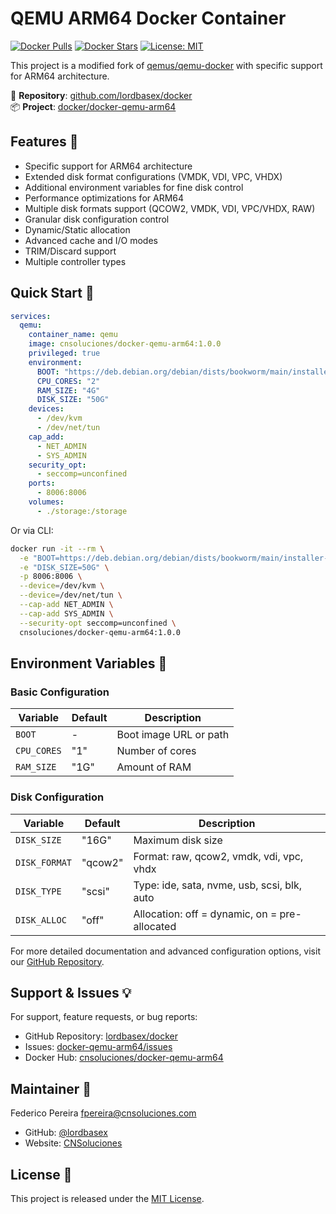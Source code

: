 # QEMU ARM64 Docker Container

[![Docker Pulls](https://img.shields.io/docker/pulls/cnsoluciones/docker-qemu-arm64.svg)](https://hub.docker.com/r/cnsoluciones/docker-qemu-arm64/)
[![Docker Stars](https://img.shields.io/docker/stars/cnsoluciones/docker-qemu-arm64.svg)](https://hub.docker.com/r/cnsoluciones/docker-qemu-arm64/)
[![License: MIT](https://img.shields.io/badge/License-MIT-yellow.svg)](https://github.com/lordbasex/docker/docker-qemu-arm64/blob/main/LICENSE)

This project is a modified fork of [qemus/qemu-docker](https://github.com/qemus/qemu-docker) with specific support for ARM64 architecture.

🔗 **Repository**: [github.com/lordbasex/docker](https://github.com/lordbasex/docker)  
📦 **Project**: [docker/docker-qemu-arm64](https://github.com/lordbasex/docker/tree/main/docker-qemu-arm64)

## Features 🔄

- Specific support for ARM64 architecture
- Extended disk format configurations (VMDK, VDI, VPC, VHDX)
- Additional environment variables for fine disk control
- Performance optimizations for ARM64
- Multiple disk formats support (QCOW2, VMDK, VDI, VPC/VHDX, RAW)
- Granular disk configuration control
- Dynamic/Static allocation
- Advanced cache and I/O modes
- TRIM/Discard support
- Multiple controller types

## Quick Start 🚀

```yaml
services:
  qemu:
    container_name: qemu
    image: cnsoluciones/docker-qemu-arm64:1.0.0
    privileged: true
    environment:
      BOOT: "https://deb.debian.org/debian/dists/bookworm/main/installer-arm64/current/images/netboot/mini.iso"
      CPU_CORES: "2"
      RAM_SIZE: "4G"
      DISK_SIZE: "50G"
    devices:
      - /dev/kvm
      - /dev/net/tun
    cap_add:
      - NET_ADMIN
      - SYS_ADMIN
    security_opt:
      - seccomp=unconfined
    ports:
      - 8006:8006
    volumes:
      - ./storage:/storage
```

Or via CLI:

```bash
docker run -it --rm \
  -e "BOOT=https://deb.debian.org/debian/dists/bookworm/main/installer-arm64/current/images/netboot/mini.iso" \
  -e "DISK_SIZE=50G" \
  -p 8006:8006 \
  --device=/dev/kvm \
  --device=/dev/net/tun \
  --cap-add NET_ADMIN \
  --cap-add SYS_ADMIN \
  --security-opt seccomp=unconfined \
  cnsoluciones/docker-qemu-arm64:1.0.0
```

## Environment Variables 🔧

### Basic Configuration
| Variable | Default | Description |
|----------|---------|-------------|
| `BOOT` | - | Boot image URL or path |
| `CPU_CORES` | "1" | Number of cores |
| `RAM_SIZE` | "1G" | Amount of RAM |

### Disk Configuration
| Variable | Default | Description |
|----------|---------|-------------|
| `DISK_SIZE` | "16G" | Maximum disk size |
| `DISK_FORMAT` | "qcow2" | Format: raw, qcow2, vmdk, vdi, vpc, vhdx |
| `DISK_TYPE` | "scsi" | Type: ide, sata, nvme, usb, scsi, blk, auto |
| `DISK_ALLOC` | "off" | Allocation: off = dynamic, on = pre-allocated |

For more detailed documentation and advanced configuration options, visit our [GitHub Repository](https://github.com/lordbasex/docker/docker-qemu-arm64).

## Support & Issues 💡

For support, feature requests, or bug reports:
- GitHub Repository: [lordbasex/docker](https://github.com/lordbasex/docker)
- Issues: [docker-qemu-arm64/issues](https://github.com/lordbasex/docker/issues)
- Docker Hub: [cnsoluciones/docker-qemu-arm64](https://hub.docker.com/r/cnsoluciones/docker-qemu-arm64)

## Maintainer 👤

Federico Pereira <fpereira@cnsoluciones.com>
- GitHub: [@lordbasex](https://github.com/lordbasex)
- Website: [CNSoluciones](https://www.cnsoluciones.com)

## License 📄

This project is released under the [MIT License](https://github.com/lordbasex/docker/blob/main/docker-qemu-arm64/LICENSE). 